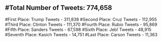 #Total Number of Tweets: 774,658 
---
#First Place: Trump Tweets - 311,838
#Second Place: Cruz Tweets - 112,955
#Third Place: Clinton Tweets - 111,370
#Fourth Place: Rubio Tweets - 95,869
#Fifth Place: Sanders Tweets - 67,598
#Sixth Place: Jeb! Tweets - 48,915
#Seventh Place: Kasich Tweets - 14,751
#Last Place: Carson Tweets - 11,363
